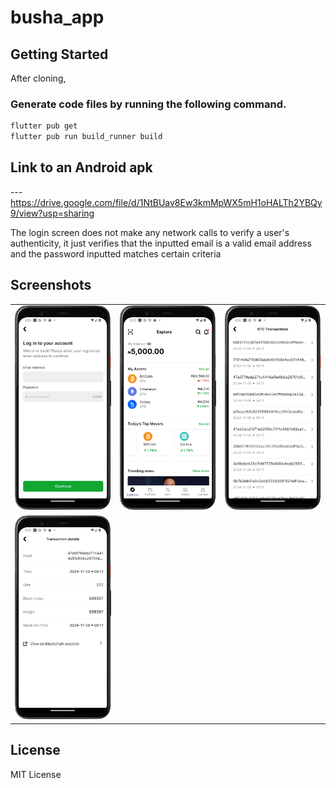 # busha_app

## Getting Started

After cloning,

### Generate code files by running the following command.

```bash
flutter pub get
flutter pub run build_runner build
```

## Link to an Android apk
--- https://drive.google.com/file/d/1NtBUav8Ew3kmMpWX5mH1oHALTh2YBQy9/view?usp=sharing



 The login screen does not make any network calls to verify a user's authenticity, 
 it just verifies that the inputted email is a valid email address and the password 
 inputted matches certain criteria

## Screenshots
<div style="text-align: center">
  <table>
    <tr>
      <td style="text-align: center">
        <img src="./screenshots/login_screen.png" width="500" />
      </td>
      <td style="text-align: center">
        <img src="./screenshots/home-screen.png" width="500" />
      </td>
      <td style="text-align: center">
        <img src="./screenshots/btc_transactions.png" width="500" />
      </td>
    </tr>

   <tr>
      <td style="text-align: center">
        <img src="./screenshots/transaction_detail.png" width="500" />
      </td>
    </tr>
  </table>
</div>

## License

MIT License

